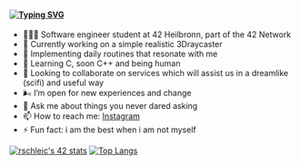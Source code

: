 #### [![Typing SVG](https://readme-typing-svg.herokuapp.com?font=koulen&duration=7000&color=82C39E&width=600&height=100&lines=hey+you%2C+the+love+in+me+salutes+the+love+in+you+%F0%9F%96%A4)](https://git.io/typing-svg)

- 👩🏼‍💻 Software engineer student at 42 Heilbronn, part of the 42 Network
- 🔭 Currently working on a simple realistic 3Draycaster
- 🌱 Implementing daily routines that resonate with me
- 🧝 Learning C, soon C++ and being human 
- 👯 Looking to collaborate on services which will assist us in a dreamlike (scifi) and useful way
- 🌬️ I’m open for new experiences and change
- 💬 Ask me about things you never dared asking
- 📫 How to reach me: [Instagram](https://www.instagram.com/romyradau/)
- ⚡ Fun fact: i am the best when i am not myself


[![rschleic's 42 stats](https://badge42.vercel.app/api/v2/cl3h75jg4003509l3m6z34dx7/stats?cursusId=21&coalitionId=159)](https://github.com/JaeSeoKim/badge42) [![Top Langs](https://github-readme-stats.vercel.app/api/top-langs/?username=romyradau&layout=compact)](https://github.com/anuraghazra/github-readme-stats)
